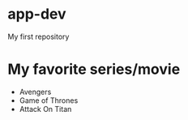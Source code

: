 # app-dev
My first repository

# My favorite series/movie
- Avengers
- Game of Thrones
- Attack On Titan
